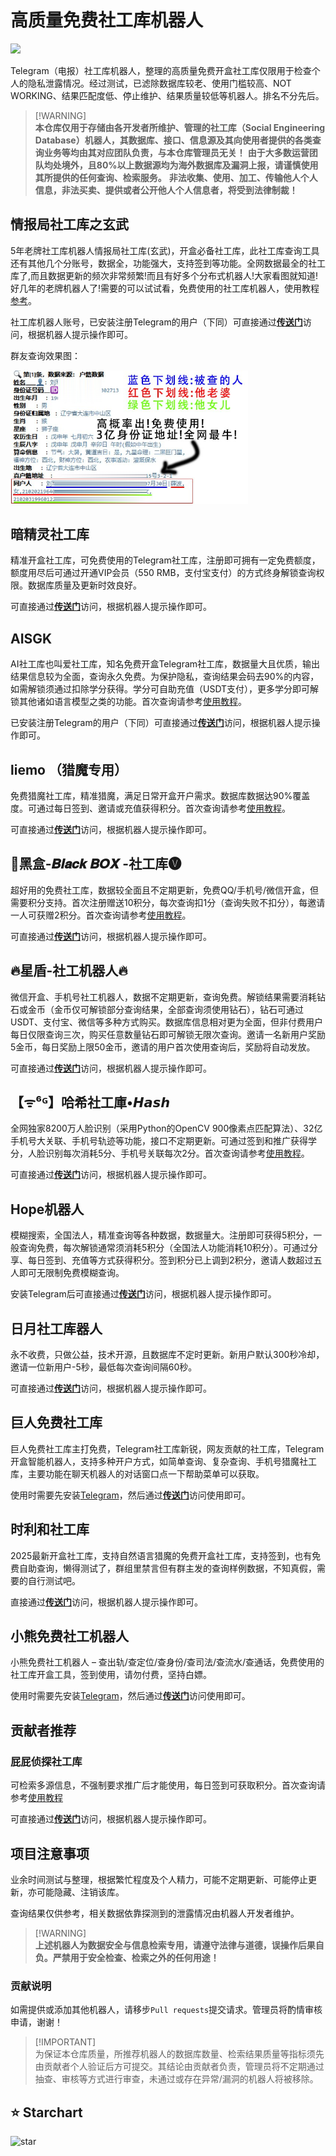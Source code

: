 # 高质量免费社工库机器人
![](https://img.shields.io/badge/Telegram-2CA5E0?style=&logo=telegram&logoColor=white)

Telegram（电报）社工库机器人，整理的高质量免费开盒社工库仅限用于检查个人的隐私泄露情况。经过测试，已滤除数据库较老、使用门槛较高、NOT WORKING、结果匹配度低、停止维护、结果质量较低等机器人。排名不分先后。

> [!WARNING]\
> **本仓库仅用于存储由各开发者所维护、管理的社工库（Social Engineering Database）机器人，其数据库、接口、信息源及其向使用者提供的各类查询业务等均由其对应团队负责，与本仓库管理员无关！**
> **由于大多数运营团队均处境外，且80%以上数据源均为海外数据库及漏洞上报，请谨慎使用其所提供的任何查询、检索服务。**
> **非法收集、使用、加工、传输他人个人信息，非法买卖、提供或者公开他人个人信息者，将受到法律制裁！**


## 情报局社工库之玄武

5年老牌社工库机器人情报局社工库(玄武)，开盒必备社工库，此社工库查询工具还有其他几个分账号，数据全，功能强大，支持签到等功能。全网数据最全的社工库了,而且数据更新的频次非常频繁!而且有好多个分布式机器人!大家看图就知道!好几年的老牌机器人了!需要的可以试试看，免费使用的社工库机器人，使用教程[参考](https://www.shegongku.top/179.html)。

社工库机器人账号，已安装注册Telegram的用户（下同）可直接通过[**传送门**](https://t.me/QingBaoJuXuanwubot?start=ODg=)访问，根据机器人提示操作即可。

群友查询效果图：

<a href="https://www.shegongku.top/60.html" rel="nofollow"><img src="/imgs/QingBaoJuXuanwubot.png" alt="情报局社工库-社工库查档-社工库开盒" border="0" style="width: 380px; max-width: 100%;"></a>

## 暗精灵社工库

精准开盒社工库，可免费使用的Telegram社工库，注册即可拥有一定免费额度，额度用尽后可通过开通VIP会员（550 RMB，支付宝支付）的方式终身解锁查询权限。数据库质量及更新时效良好。

可直接通过[**传送门**](https://t.me/AJL03_bot?start=7503613403)访问，根据机器人提示操作即可。

## AISGK
AI社工库也叫爱社工库，知名免费开盒Telegram社工库，数据量大且优质，输出结果信息较为全面，查询永久免费。为保护隐私，查询结果会码去90%的内容，如需解锁须通过扣除学分获得。学分可自助充值（USDT支付），更多学分即可解锁其他诸如语言模型之类的功能。首次查询请参考[使用教程](https://www.shegongku.top/179.html)。

已安装注册Telegram的用户（下同）可直接通过[**传送门**](https://www.mfsgk.com/22.html)访问，根据机器人提示操作即可。

## liemo （猎魔专用）
免费猎魔社工库，精准猎魔，满足日常开盒开户需求。数据库数据达90%覆盖度。可通过每日签到、邀请或充值获得积分。首次查询请参考[使用教程](https://www.shegongku.top/179.html)。

可直接通过[**传送门**](https://www.shegongku.top/198.html)访问，根据机器人提示操作即可。

## 🔰黑盒-𝑩𝒍𝒂𝒄𝒌 𝑩𝑶𝑿 -社工库🅥
超好用的免费社工库，数据较全面且不定期更新，免费QQ/手机号/微信开盒，但需要积分支持。首次注册赠送10积分，每次查询扣1分（查询失败不扣分），每邀请一人可获赠2积分。首次查询请参考[使用教程](https://www.shegongku.top/115.html)。

可直接通过[**传送门**](https://www.mfsgk.com/30.html)访问，根据机器人提示操作即可。

## 🔥星盾-社工机器人🔥
微信开盒、手机号社工机器人，数据不定期更新，查询免费。解锁结果需要消耗钻石或金币（金币仅可解锁部分查询结果，全部查询须使用钻石），钻石可通过USDT、支付宝、微信等多种方式购买。数据库信息相对更为全面，但非付费用户每日仅限查询三次，购买任意数量钻石即可解锁无限次查询。邀请一名新用户奖励5金币，每日奖励上限50金币，邀请的用户首次使用查询后，奖励将自动发放。

可直接通过[**传送门**](https://www.mfsgk.com/25.html)访问，根据机器人提示操作即可。


## 【ᯤ⁶ᴳ】哈希社工庫•𝙃𝙖𝙨𝙝
全网独家8200万人脸识别（采用Python的OpenCV 900像素点匹配算法）、32亿手机号大关联、手机号轨迹等功能，接口不定期更新。可通过签到和推广获得学分，人脸识别每次消耗5分、手机号关联每次2分。首次查询请参考[使用教程](https://www.shegongku.top/61.html)。

可直接通过[**传送门**](https://www.mfsgk.com/38.html)访问，根据机器人提示操作即可。

## Hope机器人
模糊搜索，全国法人，精准查询等各种数据，数据量大。注册即可获得5积分，一般查询免费，每次解锁通常须消耗5积分（全国法人功能消耗10积分）。可通过分享、每日签到、充值等方式获得积分。签到积分已上调到2积分，邀请人数超过五人即可无限制免费模糊查询。

安装Telegram后可直接通过[**传送门**](https://www.mfsgk.com/34.html)访问，根据机器人提示操作即可。

## 日月社工库器人

永不收费，只做公益，技术开源，且数据库不定时更新。新用户默认300秒冷却，邀请一位新用户-5秒，最低每次查询间隔60秒。

可直接通过[**传送门**](https://www.mfsgk.com/83.html)访问，根据机器人提示操作即可。

## 巨人免费社工库

巨人免费社工库主打免费，Telegram社工库新锐，网友贡献的社工库，Telegram开盒智能机器人，支持多种开户方式，如简单查询、复杂查询、手机号猎魔社工库，主要功能在聊天机器人的对话窗口点一下帮助菜单可以获取。

使用时需要先安装[Telegram](https://www.mfsgk.com/14.html)，然后通过[**传送门**](https://www.mfsgk.com/124.html)访问使用即可。

## 时利和社工库

2025最新开盒社工库，支持自然语言猎魔的免费开盒社工库，支持签到，也有免费自助查询，懒得测试了，群组里禁言但有群主发的查询样例数据，不知真假，需要的自行测试吧。

直接通过[**传送门**](https://www.mfsgk.com/125.html)访问，根据机器人提示操作即可。


## 小熊免费社工机器人

小熊免费社工机器人 – 查出轨/查定位/查身份/查司法/查流水/查通话，免费使用的社工库开盒工具，签到使用，请勿付费，坚持白嫖。

使用时需要先安装[Telegram](https://www.mfsgk.com/14.html)，然后通过[**传送门**](https://www.mfsgk.com/129.html)访问使用即可。


## 贡献者推荐

### 屁屁侦探社工库

可检索多源信息，不强制要求推广后才能使用，每日签到可获取积分。首次查询请参考[使用教程](https://www.mfsgk.com/14.html)

可直接通过[**传送门**](https://www.mfsgk.com/1.html)访问，根据机器人提示操作即可。

## 项目注意事项
业余时间测试与整理，根据繁忙程度及个人精力，可能不定期更新、可能停止更新，亦可能隐藏、注销该库。

查询结果仅供参考，相关数据依靠探测到的泄露情况由机器人开发者维护。

> [!WARNING]\
> **上述机器人为数据安全与信息检索专用，请遵守法律与道德，误操作后果自负。严禁用于安全检查、检索之外的任何用途！**

### 贡献说明
如需提供或添加其他机器人，请移步`Pull requests`提交请求。管理员将酌情审核申请，谢谢！

> [!IMPORTANT]\
> 为保证本仓库质量，所推荐机器人的数据库数量、检索结果质量等指标须先由贡献者个人验证后方可提交。其结论由贡献者负责，管理员将不定期通过抽查、审核等方式进行审查，未通过或存在异常/漏洞的机器人将被移除。

## ⭐ Starchart
![star](https://starchart.cc/xgit01/SGK-bot.svg)
